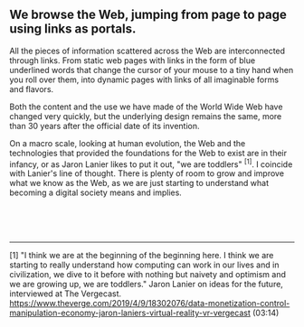 ## We browse the Web, jumping from page to page using links as portals.

All the pieces of information scattered across the Web are interconnected through links. From static web pages with links in the form of blue underlined words that change the cursor of your mouse to a tiny hand when you roll over them, into dynamic pages with links of all imaginable forms and flavors.

Both the content and the use we have made of the World Wide Web have changed very quickly, but the underlying design remains the same, more than 30 years after the official date of its invention.

On a macro scale, looking at human evolution, the Web and the technologies that provided the foundations for the Web to exist are in their infancy, or as Jaron Lanier likes to put it out, "we are toddlers" <sup>[1]</sup>. I coincide with Lanier's line of thought. There is plenty of room to grow and improve what we know as the Web, as we are just starting to understand what becoming a digital society means and implies.

<br><br><br>

---

[1] "I think we are at the beginning of the beginning here. I think we are starting to really understand how computing can work in our lives and in civilization, we dive to it before with nothing but naivety and optimism and we are growing up, we are toddlers." Jaron Lanier on ideas for the future, interviewed at The Vergecast. https://www.theverge.com/2019/4/9/18302076/data-monetization-control-manipulation-economy-jaron-laniers-virtual-reality-vr-vergecast (03:14)

